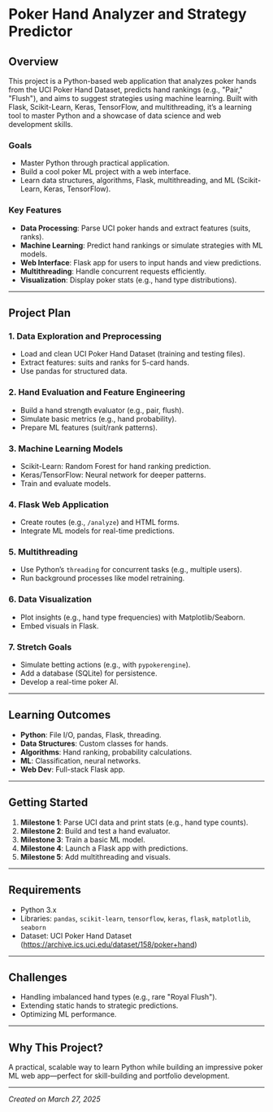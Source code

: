 # Poker Hand Analyzer and Strategy Predictor

## Overview
This project is a Python-based web application that analyzes poker hands from the UCI Poker Hand Dataset, predicts hand rankings (e.g., "Pair," "Flush"), and aims to suggest strategies using machine learning. Built with Flask, Scikit-Learn, Keras, TensorFlow, and multithreading, it’s a learning tool to master Python and a showcase of data science and web development skills.

### Goals
- Master Python through practical application.
- Build a cool poker ML project with a web interface.
- Learn data structures, algorithms, Flask, multithreading, and ML (Scikit-Learn, Keras, TensorFlow).

### Key Features
- **Data Processing**: Parse UCI poker hands and extract features (suits, ranks).
- **Machine Learning**: Predict hand rankings or simulate strategies with ML models.
- **Web Interface**: Flask app for users to input hands and view predictions.
- **Multithreading**: Handle concurrent requests efficiently.
- **Visualization**: Display poker stats (e.g., hand type distributions).

---

## Project Plan

### 1. Data Exploration and Preprocessing
- Load and clean UCI Poker Hand Dataset (training and testing files).
- Extract features: suits and ranks for 5-card hands.
- Use pandas for structured data.

### 2. Hand Evaluation and Feature Engineering
- Build a hand strength evaluator (e.g., pair, flush).
- Simulate basic metrics (e.g., hand probability).
- Prepare ML features (suit/rank patterns).

### 3. Machine Learning Models
- Scikit-Learn: Random Forest for hand ranking prediction.
- Keras/TensorFlow: Neural network for deeper patterns.
- Train and evaluate models.

### 4. Flask Web Application
- Create routes (e.g., `/analyze`) and HTML forms.
- Integrate ML models for real-time predictions.

### 5. Multithreading
- Use Python’s `threading` for concurrent tasks (e.g., multiple users).
- Run background processes like model retraining.

### 6. Data Visualization
- Plot insights (e.g., hand type frequencies) with Matplotlib/Seaborn.
- Embed visuals in Flask.

### 7. Stretch Goals
- Simulate betting actions (e.g., with `pypokerengine`).
- Add a database (SQLite) for persistence.
- Develop a real-time poker AI.

---

## Learning Outcomes
- **Python**: File I/O, pandas, Flask, threading.
- **Data Structures**: Custom classes for hands.
- **Algorithms**: Hand ranking, probability calculations.
- **ML**: Classification, neural networks.
- **Web Dev**: Full-stack Flask app.

---

## Getting Started
1. **Milestone 1**: Parse UCI data and print stats (e.g., hand type counts).
2. **Milestone 2**: Build and test a hand evaluator.
3. **Milestone 3**: Train a basic ML model.
4. **Milestone 4**: Launch a Flask app with predictions.
5. **Milestone 5**: Add multithreading and visuals.

---

## Requirements
- Python 3.x
- Libraries: `pandas`, `scikit-learn`, `tensorflow`, `keras`, `flask`, `matplotlib`, `seaborn`
- Dataset: UCI Poker Hand Dataset (https://archive.ics.uci.edu/dataset/158/poker+hand)

---

## Challenges
- Handling imbalanced hand types (e.g., rare "Royal Flush").
- Extending static hands to strategic predictions.
- Optimizing ML performance.

---

## Why This Project?
A practical, scalable way to learn Python while building an impressive poker ML web app—perfect for skill-building and portfolio development.

---

*Created on March 27, 2025*